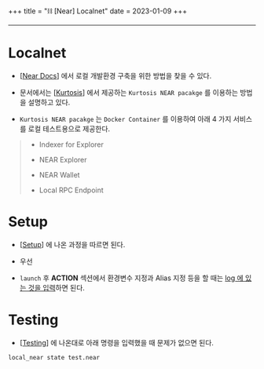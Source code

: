 +++
title = "⛓️ [Near] Localnet"
date = 2023-01-09
+++

---

# Localnet

- [[Near Docs](https://docs.near.org/develop/testing/kurtosis-localnet)] 에서 로컬 개발환경 구축을 위한 방법을 찾을 수 있다.

- 문서에서는 [[Kurtosis](https://www.kurtosis.com/)] 에서 제공하는 `Kurtosis NEAR pacakge` 를 이용하는 방법을 설명하고 있다.

- `Kurtosis NEAR pacakge` 는 `Docker Container` 를 이용하여 아래 4 가지 서비스를 로컬 테스트용으로 제공한다.

> - Indexer for Explorer
>
> - NEAR Explorer
>
> - NEAR Wallet
>
> - Local RPC Endpoint

# Setup

- [[Setup](https://docs.near.org/develop/testing/kurtosis-localnet#setup)] 에 나온 과정을 따르면 된다.

- 우선

- `launch` 후 **ACTION** 섹션에서 환경변수 지정과 Alias 지정 등을 할 때는 <u>log 에 있는 것을 입력</u>하면 된다. 

# Testing

- [[Testing](https://docs.near.org/develop/testing/kurtosis-localnet#testing)] 에 나온대로 아래 명령을 입력했을 때 문제가 없으면 된다.

```bash
local_near state test.near
```

